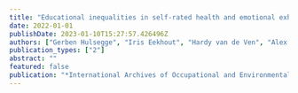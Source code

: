 ```yaml
---
title: "Educational inequalities in self-rated health and emotional exhaustion among workers during the COVID-19 pandemic: a longitudinal study"
date: 2022-01-01
publishDate: 2023-01-10T15:27:57.426496Z
authors: ["Gerben Hulsegge", "Iris Eekhout", "Hardy van de Ven", "Alex Burdorf", "Karen M Oude Hengel"]
publication_types: ["2"]
abstract: ""
featured: false
publication: "*International Archives of Occupational and Environmental Health*"
---
```



